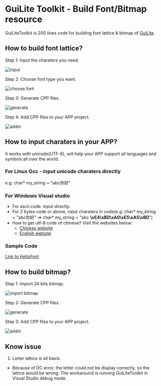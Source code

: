 # GuiLite Toolkit - Build Font/Bitmap resource
GuiLiteToolkit is 200 lines code for building font lattice & bitmap of [GuiLite](https://github.com/idea4good/GuiLite).

## How to build font lattice?
Step 1: Input the charaters you need.

![input](doc/input.jpg)

Step 2: Choose font type you want.

![choose.font](doc/choose.font.jpg)

Step 3: Generate CPP files.

![generate](doc/generate_font.jpg)

Step 4: Add CPP files to your APP project.

![addin](doc/addin_font.jpg)

## How to input charaters in your APP?
It works with unicode(UTF-8), will help your APP support all languages and symbols all over the world.
### For Linux Gcc - input unicode charaters directly
e.g: char* my_string = "abc你好"
### For Windows Visual studio
 - For ascii code: input directly.
 - For 2 bytes code or above, input charaters in code(e.g: char* my_string = "abc你好" => char* my_string = "abc **\xE4\xBD\xA0\xE5\xA5\xBD**")
 - How to get utf-8 code of chinese? Visit the websites below:
    - [Chinese website](http://www.mytju.com/classcode/tools/encode_utf8.asp)
    - [English website](https://www.browserling.com/tools/utf8-encode)

### Sample Code
[Link to HelloFont](https://github.com/idea4good/GuiLiteSamples/blob/master/HelloFont/UIcode/UIcode.cpp)

## How to build bitmap?
Step 1: Import 24 bits bitmap.

![import bitmap](doc/import_bitmap.jpg)

Step 2: Generate CPP files.

![generate](doc/generate_bitmap.jpg)

Step 3: Add CPP files to your APP project.

![addin](doc/addin_bitmap.jpg)

## Know issue
1. Letter lattice is all black.
- Because of DC error, the letter could not be display correctly, so the lattice would be wrong. The workaround is running GuiLiteToolkit in Visual Studio debug mode.
